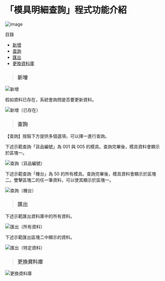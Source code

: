 # 「模具明細查詢」程式功能介紹

![image](https://github.com/Eileen9876/MoldDetailSearch/assets/104195959/f78c557a-c09e-48bb-9d7e-4b5560d6e808)

目錄
* [新增](#新增)
* [查詢](#查詢)
* [匯出](#匯出)
* [更換資料庫](#更換資料庫)

> ### 新增

![新增](https://github.com/Eileen9876/MoldDetailSearch/assets/104195959/f94ab6ee-32b0-4669-af7f-3583667f2236)

假如資料已存在，系統會詢問是否要更新資料。

![新增（已存在）](https://github.com/Eileen9876/MoldDetailSearch/assets/104195959/3423cc00-86b3-42a5-9664-e5d2f94566c0)

> ### 查詢

【查詢】按鈕下方提供多個選項，可以擇一進行查詢。

下述示範查詢「貨品編號」為 001 與 005 的模具。查詢完畢後，模具資料會顯示於區塊一。

![查詢（貨品編號）](https://github.com/Eileen9876/MoldDetailSearch/assets/104195959/be6e5438-0f97-4109-9004-f9338cfe2d35)

下述示範查詢「機台」為 50 的所有模具。查詢完畢後，模具資料會顯示於區塊二。雙擊區塊二的任一筆資料，可以使其顯示於區塊一。

![查詢（機台）](https://github.com/Eileen9876/MoldDetailSearch/assets/104195959/6097802e-3038-496e-9f9a-f315ead6e388)

> ### 匯出

下述示範匯出資料庫中的所有資料。

![匯出（所有資料）](https://github.com/Eileen9876/MoldDetailSearch/assets/104195959/84693a83-5886-4b07-af2e-fbe7f6c88531)

下述示範匯出區塊二中顯示的資料。

![匯出（特定資料）](https://github.com/Eileen9876/MoldDetailSearch/assets/104195959/c243b75c-621e-4fbd-b497-044c2b42d73e)

> ### 更換資料庫

![更換資料庫](https://github.com/Eileen9876/MoldDetailSearch/assets/104195959/0603898d-8527-4274-a42d-608dbf728c3d)

